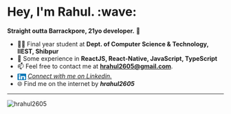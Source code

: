 <h1>Hey, I'm Rahul. :wave:</h1>

**Straight outta Barrackpore, 21yo developer.** :jack_o_lantern:


- 👨‍🎓 Final year student at **Dept. of Computer Science & Technology, IIEST, Shibpur**
- :art: Some experience in **ReactJS, React-Native, JavaScript, TypeScript**
- :mailbox: Feel free to contact me at **hrahul2605@gmail.com**.
- <img src=https://raw.githubusercontent.com/hrahul2605/hrahul2605/master/assets/linkedin.svg alt=vim width="20" height="15" align="center" /> <a href=https://linkedin.com/in/hrahul2605>_Connect with me on Linkedin._</a>
- :globe_with_meridians: Find me on the internet by _**hrahul2605**_
<hr>

<img src="https://github-readme-stats.vercel.app/api?username=hrahul2605&count_private=true&show_icons=true&theme=gotham" alt="hrahul2605" />
